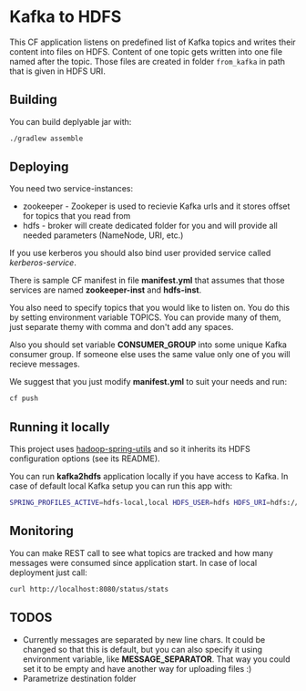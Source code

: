 # Kafka to HDFS

This CF application listens on predefined list of Kafka topics and writes their content into files on HDFS. Content of one topic gets written into one file named after the topic. Those files are created in folder ```from_kafka``` in path that is given in HDFS URI.


## Building

You can build deplyable jar with:

```sh
./gradlew assemble
```

## Deploying

You need two service-instances:

- zookeeper - Zookeper is used to recievie Kafka urls and it stores offset for topics that you read from
- hdfs - broker will create dedicated folder for you and will provide all needed parameters (NameNode, URI, etc.)

If you use kerberos you should also bind user provided service called *kerberos-service*.

There is sample CF manifest in file **manifest.yml** that assumes that those services are named **zookeeper-inst** and **hdfs-inst**.

You also need to specify topics that you would like to listen on. You do this by setting environment variable TOPICS. You can provide many of them, just separate themy with comma and don't add any spaces.

Also you should set variable **CONSUMER_GROUP** into some unique Kafka consumer group. If someone else uses the same value only one of you will recieve messages.

We suggest that you just modify **manifest.yml** to suit your needs and run:

```sh
cf push
```


## Running it locally

This project uses [hadoop-spring-utils](https://github.com/trustedanalytics/hadoop-spring-utils) and so it inherits its HDFS configuration options (see its README).

You can run **kafka2hdfs** application locally if you have access to Kafka. In case of default local Kafka setup you can run this app with:

```sh
SPRING_PROFILES_ACTIVE=hdfs-local,local HDFS_USER=hdfs HDFS_URI=hdfs://localhost:8020/some/hdfs/path/to/destination/folder ZOOKEEPER=localhost:2181 CONSUMER_GROUP=some_consumer_group KAFKA=localhost:9092 TOPICS=someTopicA,someTopicB ./gradlew clean bootRun
```


## Monitoring

You can make REST call to see what topics are tracked and how many messages were consumed since application start. In case of local deployment just call:

```sh
curl http://localhost:8080/status/stats
```

## TODOS

* Currently messages are separated by new line chars. It could be changed so that this is default, but you can also specify it using environment variable, like **MESSAGE_SEPARATOR**. That way you could set it to be empty and have another way for uploading files :)
* Parametrize destination folder

